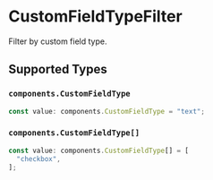 # CustomFieldTypeFilter

Filter by custom field type.


## Supported Types

### `components.CustomFieldType`

```typescript
const value: components.CustomFieldType = "text";
```

### `components.CustomFieldType[]`

```typescript
const value: components.CustomFieldType[] = [
  "checkbox",
];
```

